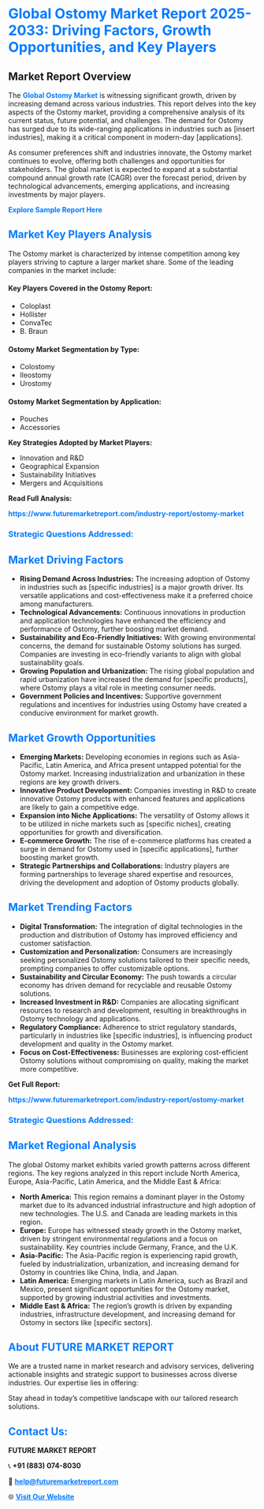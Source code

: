 <h1 style="color: #007BFF;">Global Ostomy Market Report 2025-2033: Driving Factors, Growth Opportunities, and Key Players</h1>

<section id="overview">
<h2>Market Report Overview</h2>
<p>The <a href="https://www.futuremarketreport.com/industry-report/ostomy-market" style="color: #007BFF; text-decoration: none;"><strong>Global Ostomy Market</strong></a> is witnessing significant growth, driven by increasing demand across various industries. This report delves into the key aspects of the Ostomy market, providing a comprehensive analysis of its current status, future potential, and challenges. The demand for Ostomy has surged due to its wide-ranging applications in industries such as [insert industries], making it a critical component in modern-day [applications].</p>
<p>As consumer preferences shift and industries innovate, the Ostomy market continues to evolve, offering both challenges and opportunities for stakeholders. The global market is expected to expand at a substantial compound annual growth rate (CAGR) over the forecast period, driven by technological advancements, emerging applications, and increasing investments by major players.</p>
</section>

<section id="overview">
<p><a href="https://www.futuremarketreport.com/request-sample/reportId=27338" style="color: #007BFF; text-decoration: none;"><strong>Explore Sample Report Here</strong></a></p>
</section>

<section id="key-players">
<h2 style="color: #007BFF;">Market Key Players Analysis</h2>
<p>The Ostomy market is characterized by intense competition among key players striving to capture a larger market share. Some of the leading companies in the market include:</p>
<h4>Key Players Covered in the Ostomy Report:</h4>
<ul><li>Coloplast</li><li>Hollister</li><li>ConvaTec</li><li>B. Braun</li></ul>
<h4>Ostomy Market Segmentation by Type:</h4>
<ul><li>Colostomy</li><li>Ileostomy</li><li>Urostomy</li></ul>

<h4>Ostomy Market Segmentation by Application:</h4>
<ul><li>Pouches</li><li>Accessories</li></ul>
<p><strong>Key Strategies Adopted by Market Players:</strong></p>
<ul>
<li>Innovation and R&D</li>
<li>Geographical Expansion</li>
<li>Sustainability Initiatives</li>
<li>Mergers and Acquisitions</li>
</ul>
</section>

<section>
<p><strong>Read Full Analysis: </strong></p><a href="https://www.futuremarketreport.com/industry-report/ostomy-market" style="color: #007BFF; text-decoration: none;"><strong>https://www.futuremarketreport.com/industry-report/ostomy-market</strong></a>
<h3 style="color: #007BFF;">Strategic Questions Addressed:</h3>
</section>

<section id="driving-factors">
<h2 style="color: #007BFF;">Market Driving Factors</h2>
<ul>
<li><strong>Rising Demand Across Industries:</strong> The increasing adoption of Ostomy in industries such as [specific industries] is a major growth driver. Its versatile applications and cost-effectiveness make it a preferred choice among manufacturers.</li>
<li><strong>Technological Advancements:</strong> Continuous innovations in production and application technologies have enhanced the efficiency and performance of Ostomy, further boosting market demand.</li>
<li><strong>Sustainability and Eco-Friendly Initiatives:</strong> With growing environmental concerns, the demand for sustainable Ostomy solutions has surged. Companies are investing in eco-friendly variants to align with global sustainability goals.</li>
<li><strong>Growing Population and Urbanization:</strong> The rising global population and rapid urbanization have increased the demand for [specific products], where Ostomy plays a vital role in meeting consumer needs.</li>
<li><strong>Government Policies and Incentives:</strong> Supportive government regulations and incentives for industries using Ostomy have created a conducive environment for market growth.</li>
</ul>
</section>

<section id="growth-opportunities">
<h2 style="color: #007BFF;">Market Growth Opportunities</h2>
<ul>
<li><strong>Emerging Markets:</strong> Developing economies in regions such as Asia-Pacific, Latin America, and Africa present untapped potential for the Ostomy market. Increasing industrialization and urbanization in these regions are key growth drivers.</li>
<li><strong>Innovative Product Development:</strong> Companies investing in R&D to create innovative Ostomy products with enhanced features and applications are likely to gain a competitive edge.</li>
<li><strong>Expansion into Niche Applications:</strong> The versatility of Ostomy allows it to be utilized in niche markets such as [specific niches], creating opportunities for growth and diversification.</li>
<li><strong>E-commerce Growth:</strong> The rise of e-commerce platforms has created a surge in demand for Ostomy used in [specific applications], further boosting market growth.</li>
<li><strong>Strategic Partnerships and Collaborations:</strong> Industry players are forming partnerships to leverage shared expertise and resources, driving the development and adoption of Ostomy products globally.</li>
</ul>
</section>

<section id="trending-factors">
<h2 style="color: #007BFF;">Market Trending Factors</h2>
<ul>
<li><strong>Digital Transformation:</strong> The integration of digital technologies in the production and distribution of Ostomy has improved efficiency and customer satisfaction.</li>
<li><strong>Customization and Personalization:</strong> Consumers are increasingly seeking personalized Ostomy solutions tailored to their specific needs, prompting companies to offer customizable options.</li>
<li><strong>Sustainability and Circular Economy:</strong> The push towards a circular economy has driven demand for recyclable and reusable Ostomy solutions.</li>
<li><strong>Increased Investment in R&D:</strong> Companies are allocating significant resources to research and development, resulting in breakthroughs in Ostomy technology and applications.</li>
<li><strong>Regulatory Compliance:</strong> Adherence to strict regulatory standards, particularly in industries like [specific industries], is influencing product development and quality in the Ostomy market.</li>
<li><strong>Focus on Cost-Effectiveness:</strong> Businesses are exploring cost-efficient Ostomy solutions without compromising on quality, making the market more competitive.</li>
</ul>
</section>

<section>
<p><strong>Get Full Report: </strong></p><a href="https://www.futuremarketreport.com/industry-report/ostomy-market" style="color: #007BFF; text-decoration: none;"><strong>https://www.futuremarketreport.com/industry-report/ostomy-market</strong></a>
<h3 style="color: #007BFF;">Strategic Questions Addressed:</h3>
</section>


<section id="regional-analysis">
<h2 style="color: #007BFF;">Market Regional Analysis</h2>
<p>The global Ostomy market exhibits varied growth patterns across different regions. The key regions analyzed in this report include North America, Europe, Asia-Pacific, Latin America, and the Middle East & Africa:</p>
<ul>
<li><strong>North America:</strong> This region remains a dominant player in the Ostomy market due to its advanced industrial infrastructure and high adoption of new technologies. The U.S. and Canada are leading markets in this region.</li>
<li><strong>Europe:</strong> Europe has witnessed steady growth in the Ostomy market, driven by stringent environmental regulations and a focus on sustainability. Key countries include Germany, France, and the U.K.</li>
<li><strong>Asia-Pacific:</strong> The Asia-Pacific region is experiencing rapid growth, fueled by industrialization, urbanization, and increasing demand for Ostomy in countries like China, India, and Japan.</li>
<li><strong>Latin America:</strong> Emerging markets in Latin America, such as Brazil and Mexico, present significant opportunities for the Ostomy market, supported by growing industrial activities and investments.</li>
<li><strong>Middle East & Africa:</strong> The region’s growth is driven by expanding industries, infrastructure development, and increasing demand for Ostomy in sectors like [specific sectors].</li>
</ul>
</section>

<footer>
<h2 style="color: #007BFF;">About FUTURE MARKET REPORT</h2>
<p>We are a trusted name in market research and advisory services, delivering actionable insights and strategic support to businesses across diverse industries. Our expertise lies in offering:</p>

<p>Stay ahead in today’s competitive landscape with our tailored research solutions.</p>

<h2 style="color: #007BFF;">Contact Us:</h2>
<p><strong>FUTURE MARKET REPORT</strong></p>
<p>📞 <strong>+91 (883) 074-8030</strong></p>
<p>📧 <strong><a href="mailto:help@futuremarketreport.com" style="color: #007BFF;">help@futuremarketreport.com</a></strong></p>
<p>🌐 <strong><a href="https://www.futuremarketreport.com/" style="color: #007BFF;">Visit Our Website</a></strong></p>
</footer>